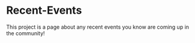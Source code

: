 # Recent-Events
This project is a page about any recent events you know are coming up in the community! 

